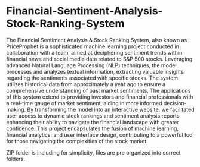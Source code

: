 # Financial-Sentiment-Analysis-Stock-Ranking-System
The Financial Sentiment Analysis & Stock Ranking System, also known as PriceProphet is a sophisticated machine learning project conducted in collaboration with a team, aimed at deciphering sentiment trends within financial news and social media data related to S&P 500 stocks. Leveraging advanced Natural Language Processing (NLP) techniques, the model processes and analyzes textual information, extracting valuable insights regarding the sentiments associated with specific stocks. The system utilizes historical data from approximately a year ago to ensure a comprehensive understanding of past market sentiments. The applications of this system extend to providing investors and financial professionals with a real-time gauge of market sentiment, aiding in more informed decision-making. By transforming the model into an interactive website, we facilitated user access to dynamic stock rankings and sentiment analysis reports, enhancing their ability to navigate the financial landscape with greater confidence. This project encapsulates the fusion of machine learning, financial analytics, and user interface design, contributing to a powerful tool for those navigating the complexities of the stock market.

ZIP folder is including for simplicity, files are pre organized into correct folders.
